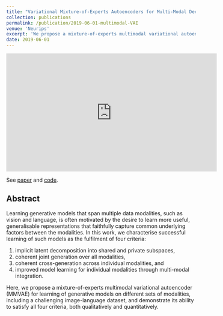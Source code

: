```yaml
---
title: "Variational Mixture-of-Experts Autoencoders for Multi-Modal Deep Generative Models"
collection: publications
permalink: /publication/2019-06-01-multimodal-VAE
venue: 'Neurips'
excerpt: 'We propose a mixture-of-experts multimodal variational autoencoder (MMVAE) for learning of generative models on modality pairs, including image-image and language-vision dataset.'
date: 2019-06-01
---
```

<iframe width="560" height="315" src="https://www.youtube.com/embed/ESnkgMgaLQs" frameborder="0" allow="accelerometer; autoplay; encrypted-media; gyroscope; picture-in-picture" allowfullscreen></iframe>

See [paper](https://arxiv.org/abs/1911.03393) and [code](https://github.com/iffsid/mmvae).

## Abstract
Learning generative models that span multiple data modalities, such as vision and language, is often motivated by the desire to learn more useful, generalisable representations that faithfully capture common underlying factors between the modalities. In this work, we characterise successful learning of such models as the fulfilment of four criteria:

1. implicit latent decomposition into shared and private subspaces,
2. coherent joint generation over all modalities,
3. coherent cross-generation across individual modalities, and
4. improved model learning for individual modalities through multi-modal integration.

Here, we propose a mixture-of-experts multimodal variational autoencoder (MMVAE) for learning of generative models on different sets of modalities, including a challenging image-language dataset, and demonstrate its ability to satisfy all four criteria, both qualitatively and quantitatively.

